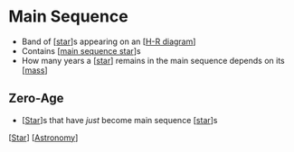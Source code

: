 # Main Sequence

- Band of [[star]]s appearing on an [[H-R diagram]]
- Contains [[main sequence star]]s
- How many years a [[star]] remains in the main sequence depends on its [[mass]]

## Zero-Age

- [[Star]]s that have *just* become main sequence [[star]]s

[[Star]] [[Astronomy]]

[//begin]: # "Autogenerated link references for markdown compatibility"
[Star]: star "Star"
[H-R diagram]: h-r-diagram "H-R Diagram"
[main sequence star]: main-sequence-star "Main Sequence Star"
[mass]: mass "Mass"
[Astronomy]: astronomy "Astronomy"
[//end]: # "Autogenerated link references"